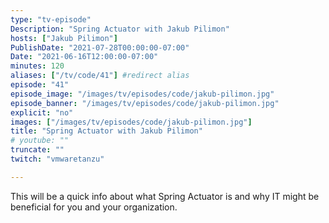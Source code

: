 ```yaml
---
type: "tv-episode"
Description: "Spring Actuator with Jakub Pilimon"
hosts: ["Jakub Pilimon"]
PublishDate: "2021-07-28T00:00:00-07:00"
Date: "2021-06-16T12:00:00-07:00"
minutes: 120
aliases: ["/tv/code/41"] #redirect alias
episode: "41"
episode_image: "/images/tv/episodes/code/jakub-pilimon.jpg"
episode_banner: "/images/tv/episodes/code/jakub-pilimon.jpg"
explicit: "no"
images: ["/images/tv/episodes/code/jakub-pilimon.jpg"]
title: "Spring Actuator with Jakub Pilimon"
# youtube: ""
truncate: ""
twitch: "vmwaretanzu"

---
```


This will be a quick info about what Spring Actuator is and why IT might be beneficial for you and your organization.
